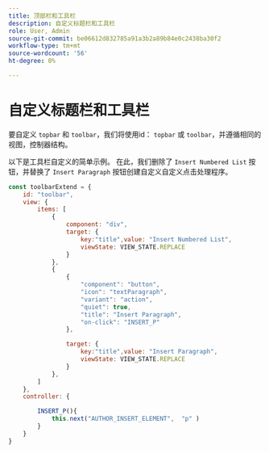 ```yaml
---
title: 顶部栏和工具栏
description: 自定义标题栏和工具栏
role: User, Admin
source-git-commit: be06612d832785a91a3b2a89b84e0c2438ba30f2
workflow-type: tm+mt
source-wordcount: '56'
ht-degree: 0%

---
```



# 自定义标题栏和工具栏

要自定义 `topbar` 和 `toolbar`，我们将使用id： `topbar` 或 `toolbar`，并遵循相同的视图，控制器结构。

以下是工具栏自定义的简单示例。 在此，我们删除了 `Insert Numbered List` 按钮，并替换了 `Insert Paragraph` 按钮创建自定义自定义点击处理程序。

```js title = toolbar_customisation.js
const toolbarExtend = {
    id: "toolbar",
    view: {
        items: [
            {
                component: "div",
                target: {
                    key:"title",value: "Insert Numbered List",                    
                    viewState: VIEW_STATE.REPLACE
                }
            },
            {
                {
                    "component": "button",
                    "icon": "textParagraph",
                    "variant": "action",
                    "quiet": true,
                    "title": "Insert Paragraph",
                    "on-click": "INSERT_P"
                },

                target: {
                    key:"title",value: "Insert Paragraph",                    
                    viewState: VIEW_STATE.REPLACE
                }
            },
        ]
    },
    controller: {

        INSERT_P(){
            this.next("AUTHOR_INSERT_ELEMENT",  "p" )
        }
    }
}
```
